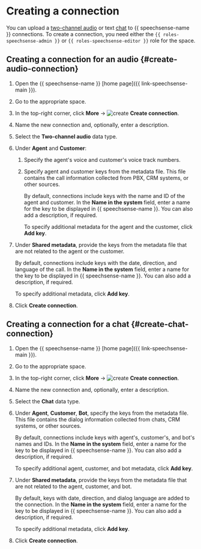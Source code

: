 # Creating a connection

You can upload a [two-channel audio](#create-connection-audio) or text [chat](#create-connection-chat) to {{ speechsense-name }} connections. To create a connection, you need either the `{{ roles-speechsense-admin }}` or `{{ roles-speechsense-editor }}` role for the space.

## Creating a connection for an audio {#create-audio-connection}

1. Open the {{ speechsense-name }} [home page]({{ link-speechsense-main }}).
1. Go to the appropriate space.
1. In the top-right corner, click **More** → ![create](../../../_assets/console-icons/thunderbolt.svg) **Create connection**.
1. Name the new connection and, optionally, enter a description.
1. Select the **Two-channel audio** data type.
1. Under **Agent** and **Customer**:

   1. Specify the agent's voice and customer's voice track numbers.
   1. Specify agent and customer keys from the metadata file. This file contains the call information collected from PBX, CRM systems, or other sources.

      By default, connections include keys with the name and ID of the agent and customer. In the **Name in the system** field, enter a name for the key to be displayed in {{ speechsense-name }}. You can also add a description, if required.

      To specify additional metadata for the agent and the customer, click **Add key**.

1. Under **Shared metadata**, provide the keys from the metadata file that are not related to the agent or the customer.

   By default, connections include keys with the date, direction, and language of the call. In the **Name in the system** field, enter a name for the key to be displayed in {{ speechsense-name }}. You can also add a description, if required.

   To specify additional metadata, click **Add key**.

1. Click **Create connection**.

## Creating a connection for a chat {#create-chat-connection}

1. Open the {{ speechsense-name }} [home page]({{ link-speechsense-main }}).
1. Go to the appropriate space.
1. In the top-right corner, click **More** → ![create](../../../_assets/console-icons/thunderbolt.svg) **Create connection**.
1. Name the new connection and, optionally, enter a description.
1. Select the **Chat** data type.
1. Under **Agent**, **Customer**, **Bot**, specify the keys from the metadata file. This file contains the dialog information collected from chats, CRM systems, or other sources.

   By default, connections include keys with agent's, customer's, and bot's names and IDs. In the **Name in the system** field, enter a name for the key to be displayed in {{ speechsense-name }}. You can also add a description, if required.

   To specify additional agent, customer, and bot metadata, click **Add key**.

1. Under **Shared metadata**, provide the keys from the metadata file that are not related to the agent, customer, and bot.

   By default, keys with date, direction, and dialog language are added to the connection. In the **Name in the system** field, enter a name for the key to be displayed in {{ speechsense-name }}. You can also add a description, if required.

   To specify additional metadata, click **Add key**.

1. Click **Create connection**.
